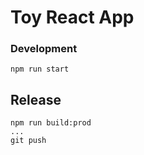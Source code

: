 # Toy React App

### Development

```
npm run start
```

## Release

```
npm run build:prod
...
git push
```
